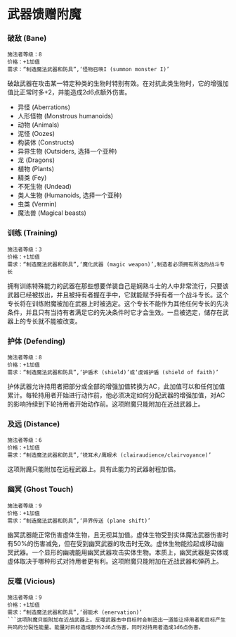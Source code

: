 # 武器馈赠附魔

### 破敌 (Bane)
```灵光：中等咒法系
施法者等级：8
价格：+1加值
需求：“制造魔法武器和防具”,‘怪物召唤I (summon monster I)’
```
破敌武器在攻击某一特定种类的生物时特别有效。在对抗此类生物时，它的增强加值比正常时多+2，并能造成2d6点额外伤害。

- 异怪 (Aberrations)
- 人形怪物 (Monstrous humanoids)
- 动物 (Animals)
- 泥怪 (Oozes)
- 构装体 (Constructs)
- 异界生物 (Outsiders, 选择一个亚种)
- 龙 (Dragons)
- 植物 (Plants)
- 精类 (Fey)
- 不死生物 (Undead)
- 类人生物 (Humanoids, 选择一个亚种)
- 虫类 (Vermin)
- 魔法兽 (Magical beasts)

### 训练 (Training)
```灵光：微弱变化系
施法者等级：3
价格：+1加值
需求：“制造魔法武器和防具”,‘魔化武器 (magic weapon)’,制造者必须拥有所选的战斗专长
```
拥有训练特殊能力的武器在那些想要佯装自己是娴熟斗士的人中非常流行，只要该武器已经被拔出，并且被持有者握在手中，它就能赋予持有者一个战斗专长。这个专长将在训练附魔被加在武器上时被选定。这个专长不能作为其他任何专长的先决条件，并且只有当持有者满足它的先决条件时它才会生效。一旦被选定，储存在武器上的专长就不能被改变。

### 护体 (Defending)
```灵光：中等防护系
施法者等级：8
价格：+1加值
需求：“制造魔法武器和防具”,‘护盾术 (shield)’或‘虔诚护盾 (shield of faith)’
```
护体武器允许持用者把部分或全部的增强加值转换为AC，此加值可以和任何加值累计。每轮持用者开始进行动作前，他必须决定如何分配武器的增强加值，对AC的影响持续到下轮持用者开始动作前。这项附魔只能附加在近战武器上。

### 及远 (Distance)
```灵光：中等预言系
施法者等级：6
价格：+1加值
需求：“制造魔法武器和防具”,‘锐耳术/鹰眼术 (clairaudience/clairvoyance)’
```
这项附魔只能附加在远程武器上。具有此能力的武器射程加倍。

### 幽冥 (Ghost Touch)
```灵光：中等咒法系
施法者等级：9
价格：+1加值
需求：“制造魔法武器和防具”,‘异界传送 (plane shift)’
```
幽冥武器能正常伤害虚体生物，且无视其加值。虚体生物受到实体魔法武器伤害时有50%的伤害减免，但在受到幽冥武器的攻击时无效。虚体生物能捡起或移动幽冥武器。一个显形的幽魂能用幽冥武器攻击实体生物。本质上，幽冥武器是实体或虚体取决于哪种形式对持用者更有利。这项附魔只能附加在近战武器和弹药上。

### 反噬 (Vicious)
```灵光：中等死灵系
施法者等级：9
价格：+1加值
需求：“制造魔法武器和防具”,‘弱能术 (enervation)’
```这项附魔只能附加在近战武器上。反噬武器击中目标时会制造出一道能让持用者和目标产生共鸣的分裂性能量。能量对目标造成额外2d6点伤害，同时对持用者造成1d6点伤害。

